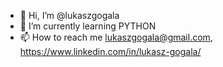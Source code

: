 - 👋 Hi, I’m @lukaszgogala
- 🌱 I’m currently learning PYTHON
- 📫 How to reach me lukaszgogala@gmail.com, https://www.linkedin.com/in/lukasz-gogala/
